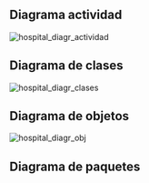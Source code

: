 ## Diagrama actividad

![hospital_diagr_actividad](https://github.com/liliguoz/ETS/assets/145054491/09072ee6-8dbb-4fe8-bcec-1f46d712f40a)

## Diagrama de clases

![hospital_diagr_clases](https://github.com/liliguoz/ETS/assets/145054491/0f6330db-61df-41cc-9f0d-9878b23ae102)

## Diagrama de objetos

![hospital_diagr_obj](https://github.com/liliguoz/ETS/assets/145054491/3092edb0-58bf-4e99-9587-159fd106f82a)

## Diagrama de paquetes


